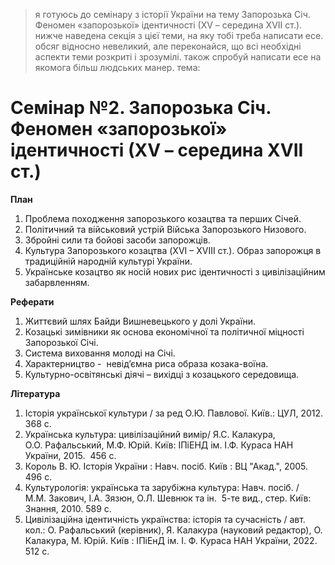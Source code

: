 > я готуюсь до семінару з історії України на тему Запорозька Січ. Феномен «запорозької» ідентичності (ХV – середина ХVІІ ст.). нижче наведена секція з цієї теми, на яку тобі треба написати есе. обсяг відносно невеликий, але переконайся, що всі необхідні аспекти теми розкриті і зрозумілі. також спробуй написати есе на якомога більш людських манер. тема: 

# Семінар №2. Запорозька Січ. Феномен «запорозької» ідентичності (ХV – середина ХVІІ ст.)

**План**

1. Проблема походження запорозького козацтва та перших Січей.
2. Політичний та військовий устрій Війська Запорозького Низового.
3. Збройні сили та бойові засоби запорожців.
4. Культура Запорозького козацтва (XVI – XVIII ст.). Образ запорожця в традиційній народній культурі України.
5. Українське козацтво як носій нових рис ідентичності з цивілізаційним забарвленням.

**Реферати**

1. Життєвий шлях Байди Вишневецького у долі України.
2. Козацькі зимівники як основа економічної та політичної міцності Запорозької Січі.
3. Система виховання молоді на Січі.
4. Характерництво -  невід’ємна риса образа козака-воїна.
5. Культурно-освітянські діячі – вихідці з козацького середовища.

**Література**

1. Історія української культури / за ред О.Ю. Павлової. Київ.: ЦУЛ, 2012. 368 с.
2. Українська культура: цивілізаційний вимір/ Я.С. Калакура, О.О. Рафальський, М.Ф. Юрій. Київ: ІПіЕНД ім. І.Ф. Кураса НАН України, 2015.  456 с.
3. Король В. Ю. Історія України : Навч. посіб. Київ : ВЦ "Акад.", 2005. 496 c.
4. Культурологія: українська та зарубіжна культура: Навч. посіб. / М.М. Закович, І.А. Зязюн, О.Л. Шевнюк та ін.  5-те вид., стер. Київ: Знання, 2010. 589 с.
5. Цивілізаційна ідентичність українства: історія та сучасність / авт. кол.: О. Рафальський (керівник), Я. Калакура (науковий редактор), О. Калакура, М. Юрій. Київ : ІПіЕнД ім. І. Ф. Кураса НАН України, 2022. 512 с.

